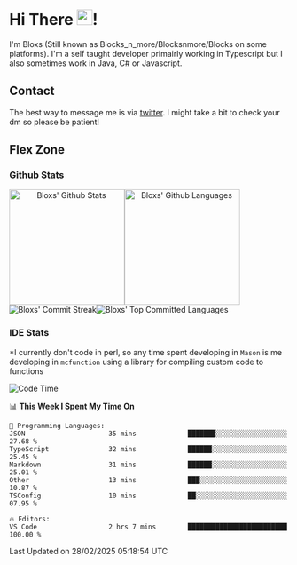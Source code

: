 # Hi There <img src="https://media.giphy.com/media/hvRJCLFzcasrR4ia7z/giphy.gif" width="28">!
I'm Bloxs (Still known as Blocks_n_more/Blocksnmore/Blocks on some platforms). I'm a self taught developer primairly working in Typescript but I also sometimes work in Java, C# or Javascript. 

## Contact
The best way to message me is via [twitter](https://twitter.com/blocksnmore). I might take a bit to check your dm so please be patient!

## Flex Zone
### Github Stats
<div style="display: flex;" align="center">
  <img src="https://readme-stats-gules.vercel.app/api?username=Blocksnmore&bg_color=23272A&show_icons=true&count_private=true&title_color=fff&text_color=fff&icon_color=3d34eb&hide_border=true&border_radius=10" alt="Bloxs' Github Stats" style="height: 13rem" />
 <img src="https://readme-stats-gules.vercel.app/api/top-langs/?username=Blocksnmore&layout=donut&count_private=true&hide_border=true&bg_color=23272A&title_color=fff&text_color=fff&icon_color=3d34eb&border_radius=10" alt="Bloxs' Github Languages" style="height: 13rem;" />
</div>
<div style="display: flex;" align="center">
  <img src="https://streak-stats.demolab.com?user=Blocksnmore&theme=github-dark-blue&hide_border=true" alt="Bloxs' Commit Streak">
  <img src="http://github-profile-summary-cards.vercel.app/api/cards/most-commit-language?username=Blocksnmore&theme=github_dark" alt="Bloxs' Top Committed Languages">
</div>

### IDE Stats
*I currently don't code in perl, so any time spent developing in `Mason` is me developing in `mcfunction` using a library for compiling custom code to functions
<!--START_SECTION:waka-->
![Code Time](http://img.shields.io/badge/Code%20Time-924%20hrs%2055%20mins-blue)

📊 **This Week I Spent My Time On** 

```text
💬 Programming Languages: 
JSON                     35 mins             ███████░░░░░░░░░░░░░░░░░░   27.68 % 
TypeScript               32 mins             ██████░░░░░░░░░░░░░░░░░░░   25.45 % 
Markdown                 31 mins             ██████░░░░░░░░░░░░░░░░░░░   25.01 % 
Other                    13 mins             ███░░░░░░░░░░░░░░░░░░░░░░   10.87 % 
TSConfig                 10 mins             ██░░░░░░░░░░░░░░░░░░░░░░░   07.95 % 

🔥 Editors: 
VS Code                  2 hrs 7 mins        █████████████████████████   100.00 % 
```


 Last Updated on 28/02/2025 05:18:54 UTC
<!--END_SECTION:waka-->
